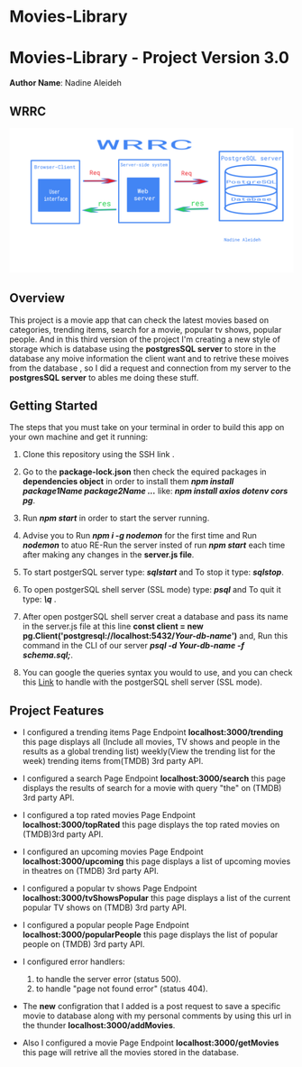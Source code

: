 # Movies-Library

# Movies-Library - Project Version 3.0

**Author Name**: Nadine Aleideh

## WRRC
![WRRC](./WRRC3.png)

## Overview

This project is a movie app that can check the latest movies based on categories, trending items, search for a movie, popular tv shows, popular people. And in this third version of the project I'm creating a new style of storage which is database using the **postgresSQL server** to store in the database any moive information the client want and to retrive these moives from the database , so I did a request and connection from my server to the **postgresSQL server** to ables me doing these stuff.

## Getting Started

 The steps that you must take on your terminal in order to build this app on your own machine and get it running:

 1. Clone this repository using the SSH link .

 2. Go to the **package-lock.json** then check the equired packages in **dependencies object** in order to install them ***npm install package1Name   package2Name ...*** like: ***npm install axios dotenv cors pg***.

 3. Run ***npm start*** in order to start the server running.

 4. Advise you to Run  ***npm i -g nodemon*** for the first time and Run ***nodemon*** to atuo RE-Run the server insted of run ***npm start*** each time after making any changes in the **server.js file**.

 5. To start postgerSQL server type: ***sqlstart*** and To stop it type: ***sqlstop***.

 6. To open postgerSQL shell server (SSL mode) type: ***psql*** and To quit it type: ***\q*** .

 7. After open postgerSQL shell server creat a database and pass its name in the server.js file at this line **const client = new pg.Client('postgresql://localhost:5432/***Your-db-name***')** and, Run this command in the CLI of our server ***psql -d ***Your-db-name*** -f schema.sql;***.

 8. You can google the queries syntax you would to use, and you can check this [Link](https://hasura.io/blog/top-psql-commands-and-flags-you-need-to-know-postgresql/) to handle with the postgerSQL shell server (SSL mode).

## Project Features

- I configured a trending items Page Endpoint **localhost:3000/trending** this page displays all (Include all movies, TV shows and people in the results as a global trending list) weekly(View the trending list for the week) trending items from(TMDB) 3rd party API.

- I configured a search Page Endpoint **localhost:3000/search** this page displays the results of search for a movie with query "the" on (TMDB) 3rd party API.

- I configured a top rated movies Page Endpoint **localhost:3000/topRated** this page displays the top rated movies on (TMDB)3rd party API.

- I configured an upcoming movies Page Endpoint **localhost:3000/upcoming** this page displays a list of upcoming movies in theatres on (TMDB) 3rd party API.

- I configured a popular tv shows Page Endpoint **localhost:3000/tvShowsPopular** this page displays a list of the current popular TV shows on (TMDB) 3rd party API.

- I configured a popular people Page Endpoint **localhost:3000/popularPeople** this page displays the list of popular people on (TMDB) 3rd party API.

- I configured error handlers:

  1.  to handle the server error (status 500).
  2.  to handle "page not found error" (status 404).   
  


- The **new** configration that I added is a post request to save a specific movie to database along with my personal comments by using this url in the thunder **localhost:3000/addMovies**.

- Also I configured a movie Page Endpoint **localhost:3000/getMovies** this page will retrive all the movies stored in the database.

